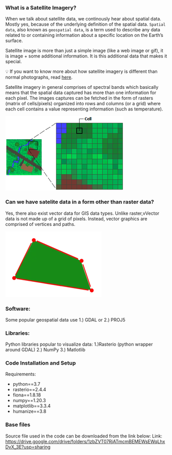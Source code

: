 ### What is a Satellite Imagery?

When we talk about satellite data, we continously hear about spatial data. Mostly yes, because of the underlying definition of the spatial data. `Spatial data`, also known as   `geospatial data`, is a term used to describe any data related to or containing information about a specific location on the Earth’s surface.

Satellite image is more than just a simple image (like a web image or gif), it is image + some additional information. It is this additional data that makes it special.

💡 If you want to know more about how satellite imagery is different than normal photographs, read [here](files/satelliteim_info.pdf).

Satellite imagery in general comprises of spectral bands which basically means that the spatial data captured has more than one information for each pixel. The images captures can be fetched in the form of rasters (matrix of cells/pixels) organized into rows and columns (or a grid) where each cell contains a value representing information (such as temperature).

![raster](images/raster.png)

### Can we have satelite data in a form other than raster data?
Yes, there also exist vector data for GIS data types. Unlike raster,vVector data is not made up of a grid of pixels. Instead, vector graphics are comprised of vertices and paths.

![polygon vector](images/polygon-vector.png)

### Software:
Some popular geospatial data use 1.) GDAL or 2.) PROJ5

### Libraries:
Python libraries popular to visualize data: 1.)Rasterio (python wrapper around GDAL) 2.) NumPy 3.) Matlotlib

### Code Installation and Setup

Requirements:
- python==3.7
- rasterio==2.4.4
- fiona==1.8.18
- numpy==1.20.3
- matplotlib==3.3.4
- humanize==3.8

### Base files
Source file used in the code can be downloaded from the link below:
Link: https://drive.google.com/drive/folders/1zbZVT07RjATmcmBEMEWsEWqLhxDvX_3E?usp=sharing
